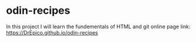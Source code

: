 # odin-recipes
In this project I will learn the fundementals of HTML and git
online page link: https://DrEpico.github.io/odin-recipes